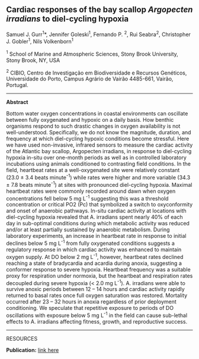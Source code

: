 ## Cardiac responses of the bay scallop *Argopecten irradians* to diel-cycling hypoxia


Samuel J. Gurr<sup>1</sup>*, Jennifer Goleski<sup>1</sup>, Fernando P. <sup>2</sup>, Rui Seabra<sup>2</sup>, Christopher J. Gobler<sup>1</sup>, Nils Volkenborn<sup>1</sup>

<sup>1</sup> School of Marine and Atmospheric Sciences, Stony Brook University, Stony Brook, NY, USA

<sup>2</sup> CIBIO, Centro de Investigação em Biodiversidade e Recursos Genéticos, Universidade do Porto, Campus Agrário de Vairão 4485-661, Vairão, Portugal.

 ---

**Abstract**

Bottom water oxygen concentrations in coastal environments can oscillate between fully oxygenated and
hypoxic on a daily basis. How benthic organisms respond to such drastic changes in oxygen availability
is not well-understood. Specifically, we do not know the magnitude, duration, and frequency at which
diel-cycling hypoxic conditions become stressful. Here we have used non-invasive, infrared sensors to
measure the cardiac activity of the Atlantic bay scallop, Argopecten irradians, in response to diel-cycling
hypoxia in-situ over one-month periods as well as in controlled laboratory incubations using animals
conditioned to contrasting field conditions. In the field, heartbeat rates at a well-oxygenated site were
relatively constant (23.0 ± 3.4 beats minute<sup>-1</sup>) while rates were higher and more variable
(34.3 ± 7.8 beats minute<sup>-1</sup>) at sites with pronounced diel-cycling hypoxia. Maximal heartbeat rates were commonly recorded around dawn
when oxygen concentrations fell below 5 mg L<sup>-1</sup> suggesting this was a threshold concentration or critical
PO2 (Pc) that symbolized a switch to oxyconformity and onset of anaerobic pathways. In-situ cardiac activity
at locations with diel-cycling hypoxia revealed that A. irradians spent nearly 40% of each day in sub-optimal
conditions during which metabolic activity was reduced and/or at least partially sustained by anaerobic
metabolism. During laboratory experiments, an increase in heartbeat rate in response to initial declines
below 5 mg L<sup>-1</sup> from fully oxygenated conditions suggests a regulatory response in which cardiac activity
was enhanced to maintain oxygen supply.  At DO below 2 mg L<sup>-1</sup>, however, heartbeat rates declined reaching
a state of bradycardia and acardia during anoxia, suggesting a conformer response to severe hypoxia.
Heartbeat frequency was a suitable proxy for respiration under normoxia, but the heartbeat and respiration
rates decoupled during severe hypoxia (< 2.0 mg L<sup>-1</sup>).  A. irradians were able to survive anoxic periods
between 12 – 14 hours and cardiac activity rapidly returned to basal rates once full oxygen saturation was
restored. Mortality occurred after 23 – 32 hours in anoxia regardless of prior deployment conditioning.
We speculate that repetitive exposure to periods of DO oscillations with exposure below 5 mg L<sup>-1</sup> in the
field can cause sub-lethal effects to A. irradians affecting fitness, growth, and reproductive success.

---

RESOURCES

**Publication:** [link here](https://www.sciencedirect.com/science/article/abs/pii/S0022098117304185)
